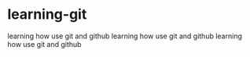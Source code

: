 # learning-git
learning how use git and github
learning how use git and github
learning how use git and github
